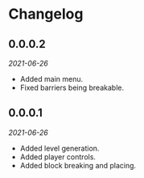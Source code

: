 # Changelog

## 0.0.0.2
*2021-06-26*
- Added main menu.
- Fixed barriers being breakable.

## 0.0.0.1
*2021-06-26*
- Added level generation.
- Added player controls.
- Added block breaking and placing.
